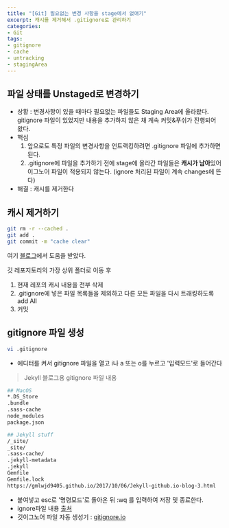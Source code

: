 ```yaml
---
title: "[Git] 필요없는 변경 사항을 stage에서 없애기"
excerpt: 캐시를 제거해서 .gitignore로 관리하기
categories:
- Git
tags:
- gitignore
- cache
- untracking
- stagingArea
---
```


## 파일 상태를 Unstaged로 변경하기

- 상황 : 변경사항이 있을 때마다 필요없는 파일들도 Staging Area에 올라왔다. gitignore 파일이 있었지만 내용을 추가하지 않은 채 계속 커밋&푸쉬가 진행되어 왔다.
- 핵심
    1. 앞으로도 특정 파일의 변경사항을 언트랙킹하려면 .gitignore 파일에 추가하면 된다.
    2. .gitignore에 파일을 추가하기 전에 stage에 올라간 파일들은 **캐시가 남아**있어 이그노어 파일이 적용되지 않는다. (ignore 처리된 파일이 계속 changes에 뜬다)
- 해결 : 캐시를 제거한다

## 캐시 제거하기

```bash
git rm -r --cached .
git add .
git commit -m "cache clear"
```

여기 [블로그](https://niceman.tistory.com/114)에서 도움을 받았다.

깃 레포지토리의 가장 상위 폴더로 이동 후 

1. 현재 레포의 캐시 내용을 전부 삭제
2. .gitignore에 넣은 파일 목록들을 제외하고 다른 모든 파일을 다시 트래킹하도록 add All
3. 커밋

## gitignore 파일 생성

```bash
vi .gitignore
```

- 에디터를 켜서 gitignore 파일을 열고 i나 a 또는 o를 누르고 '입력모드'로 들어간다

> Jekyll 블로그용 gitignore 파일 내용

```bash
## MacOS
*.DS_Store
.bundle
.sass-cache
node_modules
package.json

## Jekyll stuff
/_site/
_site/
.sass-cache/
.jekyll-metadata
.jekyll
Gemfile
Gemfile.lock
https://gmlwjd9405.github.io/2017/10/06/Jekyll-github.io-blog-3.html
```

- 붙여넣고 esc로 '명령모드'로 돌아온 뒤 :wq 를 입력하여 저장 및 종료한다.
- ignore파일 내용 [출처](https://gmlwjd9405.github.io/2017/10/06/Jekyll-github.io-blog-3.html)
- 깃이그노어 파일 자동 생성기 : [gitignore.io](https://www.toptal.com/developers/gitignore)
